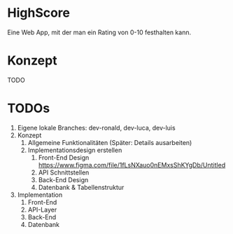 # HighScore
Eine Web App, mit der man ein Rating von 0-10 festhalten kann.

# Konzept
TODO

# TODOs
1. Eigene lokale Branches: dev-ronald, dev-luca, dev-luis
2. Konzept
   1. Allgemeine Funktionalitäten (Später: Details ausarbeiten)
   2. Implementationsdesign erstellen
      1. Front-End Design https://www.figma.com/file/1fLsNXauo0nEMxsShKYgDb/Untitled
      2. API Schnittstellen
      3. Back-End Design
      4. Datenbank & Tabellenstruktur
3. Implementation
   1. Front-End
   2. API-Layer
   3. Back-End
   4. Datenbank
